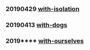 ### 20190429 [with-isolation](https://we-are-tentatively.github.io/in-correspondence/20190429-with-isolation)

### 20190413 [with-dogs](https://we-are-tentatively.github.io/in-correspondence/20190409-with-dogs)

### 2019**** [with-ourselves](https://we-are-tentatively.github.io/in-correspondence/with-ourselves)

